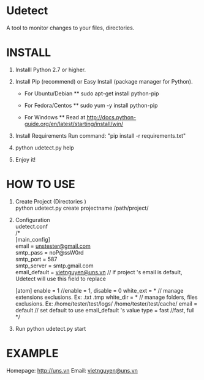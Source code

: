 Udetect
=======
A tool to monitor changes to your files, directories.

INSTALL
=======  
1. Installl Python 2.7 or higher.
2. Install Pip (recommend) or Easy Install (package manager for Python).
	* For Ubuntu/Debian
	** sudo apt-get install python-pip

	* For Fedora/Centos
	** sudo yum -y install python-pip

	* For Windows
	** Read at http://docs.python-guide.org/en/latest/starting/install/win/

3. Install Requirements
Run command: "pip install -r requirements.txt"

4. python udetect.py help
5. Enjoy it!  

HOW TO USE
==========
1. Create Project (Directories )  
python udetect.py create projectname /path/project/  

2. Configuration  
udetect.conf  
/*  
	[main_config]  
	email = unstester@gmail.com  
	smtp_pass = noP@ssW0rd  
	smtp_port = 587  
	smtp_server = smtp.gmail.com  
	email_default = vietnguyen@uns.vn // if project 's email is default, Udetect will use this field to replace  

	[atom]
	enable = 1 //enable = 1, disable = 0
	white_ext = * // manage extensions exclusions. Ex: .txt .tmp
	white_dir = * // manage folders, files exclusions. Ex: /home/tester/test/logs/ /home/tester/test/cache/
	email = default // set default to use email_default 's value
	type = fast //fast, full
*/



3. Run
python udetect.py start

EXAMPLE
=======


Homepage: http://uns.vn 
Email: vietnguyen@uns.vn
